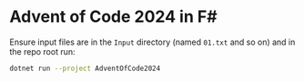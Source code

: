 ﻿# Advent of Code 2024 in F#

Ensure input files are in the `Input` directory (named `01.txt` and so on) and in the repo root run:
```bash
dotnet run --project AdventOfCode2024
```
